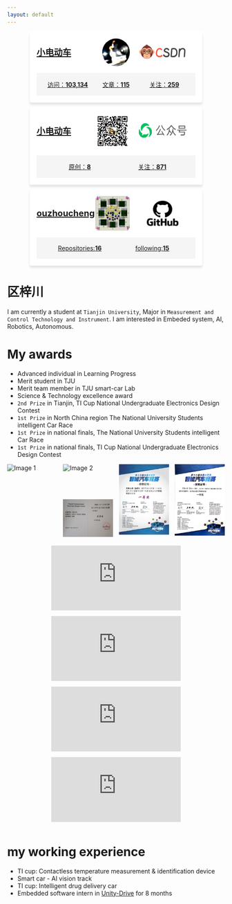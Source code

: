 ```yaml
---
layout: default
---
```



<div class="csdn-card">
  <a href="https://blog.csdn.net/weixin_46143152?type=blog" target="_blank">
    <div class="csdn-card-content">
      <div class="csdn-card-header">
        <div class="csdn-card-title">
          <h2>小电动车</h2>
        </div>
        <img src="./img/CSDN_head.jpg" alt="">
        <img src="./img/CSDN.png" alt="" style="width:120px;height:45px">
      </div>
      <div class="csdn-card-footer">
        <div class="csdn-card-stats">
          <p>访问：<span id="views">103,134</span></p>
          <p>文章：<span id="fans">115</span></p>
          <p>关注：<span id="fans">259</span></p>
        </div>
      </div>
    </div>
  </a>
</div>

<div class="csdn-card">
  <a href="https://mp.weixin.qq.com/s?__biz=MzIzMjUzODU5NQ==&mid=2247484596&idx=1&sn=a6222d74b122a2ef72d7f87ddfbf08c6&chksm=e8922c38dfe5a52e2a30e62df7f695d1518b12b9f88d00f8fc6fcd2f914d27a91a33f8f662ab#rd" target="_blank">
    <div class="csdn-card-content">
      <div class="csdn-card-header">
        <div class="csdn-card-title">
          <h2>小电动车</h2>
        </div>
        <img src="./img/miniEcar.jpg" alt="" style="width:80px;height:auto;border-radius:5%;">
        <img src="./img/WechatAccount.png" alt="" style="width:120px;height:50px;border-radius:5%;">
      </div>
      <div class="csdn-card-footer">
        <div class="csdn-card-stats">
          <p>原创：<span id="fans">8</span></p>
          <p>关注：<span id="fans">871</span></p>
        </div>
      </div>
    </div>
  </a>
</div>

<div class="csdn-card">
  <a href="https://github.com/ouzhoucheng" target="_blank">
    <div class="csdn-card-content">
      <div class="csdn-card-header">
        <div class="csdn-card-title">
          <h2>ouzhoucheng</h2>
        </div>
        <img src="./img/Taiji_Bagua.gif" alt="" style="width:80px;height:auto;border-radius:10%;">
        <img src="./img/GitHub.png" alt="" style="width:120px;height:60px;border-radius:5%;">
      </div>
      <div class="csdn-card-footer">
        <div class="csdn-card-stats">
          <p>Repositories:<span id="fans">16</span></p>
          <p>following:<span id="fans">15</span></p>
        </div>
      </div>
    </div>
  </a>
</div>

<style>
  .csdn-card {
    background-color: #fff;
    border:px solid #ccc;
    border-radius: 4px;
    box-shadow: 0 5px 5px rgba(0, 0, 0, 0.1);
    max-width: 400px;
    margin: 10px auto;
    overflow: hidden;
    transition: all 0.3s;
  }

  .csdn-card:hover {
    box-shadow: 0 4px 4px rgba(0, 0, 0, 0.2);
    transform: translateY(-2px);
  }

  .csdn-card-content {
    padding: 16px;
  }

  .csdn-card-header {
    display: flex;
    align-items: center;
    margin-bottom: 16px;
  }

  .csdn-card-header img {
    width: 64px;
    height: 64px;
    border-radius: 50%;
    margin-right: 16px;
  }

  .csdn-card-title {
    flex: 1;
  }
  .csdn-card-title h2 {
    margin: 0;
    font-size: 20px;
  }

  .csdn-card-footer {
    background-color: #f5f5f5;
    padding: 16px;
  }

  .csdn-card-stats {
    display: flex;
    flex-wrap: wrap;
  }

  .csdn-card-stats p {
    flex: 1;
    margin: 0;
    text-align: center;
  }

  .csdn-card-stats span {
    font-weight: bold;
  }
</style>

# 区梓川

I am currently a student at `Tianjin University`, Major in `Measurement and Control Technology and Instrument`. I am interested in Embeded system, AI, Robotics, Autonomous. 

# My awards

- Advanced individual in Learning Progress 
- Merit student in TJU
- Merit team member in TJU smart-car Lab
- Science & Technology excellence award
- `2nd Prize` in Tianjin, TI Cup National Undergraduate Electronics Design Contest
- `1st Prize` in North China region The National University Students intelligent Car Race
- `1st Prize` in national finals, The National University Students intelligent Car Race
- `1st Prize` in national finals, TI Cup National Undergraduate Electronics Design Contest

<!-- <table>
  <tr>
    <td style="text-align: left;">Advanced individual in Learning Progress</td>
    <td style="text-align: right;">Dec. 2020</td>
  </tr>
  <tr>
    <td style="text-align: left;">Merit student in TJU</td>
    <td style="text-align: right;">Dec. 2020</td>
  </tr>
  <tr>
    <td style="text-align: left;">Merit team member in TJU smart-car Lab</td>
    <td style="text-align: right;">May. 2021</td>
  </tr>
  <tr>
    <td style="text-align: left;">Science & Technology excellence award</td>
    <td style="text-align: right;">Dec. 2021</td>
  </tr>
  <tr>
    <td style="text-align: left;">`2nd Prize` in Tianjin, TI Cup National Undergraduate Electronics Design Contest</td>
    <td style="text-align: right;">Dec. 2020</td>
  </tr>
  <tr>
    <td style="text-align: left;">`1st Prize` in North China region The National University Students intelligent Car Race</td>
    <td style="text-align: right;">Jul. 2021</td>
  </tr>
  <tr>
    <td style="text-align: left;">`1st Prize` in national finals, The National University Students intelligent Car Race</td>
    <td style="text-align: right;">Aug. 2021</td>
  </tr>
  <tr>
    <td style="text-align: left;">`1st Prize` in national finals, TI Cup National Undergraduate Electronics Design Contest</td>
    <td style="text-align: right;">Dec. 2021</td>
  </tr>
</table> -->


<div class="image-grid">
    <div class="image-item">
        <img src="./img/Certificate_front.jpg" alt="Image 1">
    </div>
    <div class="image-item image-group">
        <img src="./img/Certificate_back.jpg" alt="Image 2">
        <img src="./img/20EE_2nd_back.jpg" alt="Image 3">
    </div>
    <div class="image-item">
        <img src="./img/Certificate_NationalFinals.jpg" alt="Image 4">
    </div>
    <div class="image-item">
        <img src="./img/Certificate_NorthChina.jpg" alt="Image 5">
    </div>
</div>
  
<style>
    .image-grid {
      display: flex;
      flex-wrap: wrap;
      justify-content: space-between;
    }
    .image-item {
      width: calc(25% - 10px);
      margin-bottom: 20px;
    }
    .image-group {
      display: flex;
      flex-direction: column;
      justify-content: space-between;
    }
</style>


<div style="display: flex; flex-wrap: wrap; justify-content: center;">
    <div style="margin-bottom: 10px; width: 300px;">
        <iframe src="https://player.bilibili.com/player.html?bvid=BV1tL4y1T7xn&page=1" scrolling="no" border="0" frameborder="no" framespacing="0" allowfullscreen="true"> </iframe>
    </div>
    <div style="margin-bottom: 10px; width: 300px;">
        <iframe src="https://player.bilibili.com/player.html?bvid=BV1tL4y1T7xn&page=3" scrolling="no" border="0" frameborder="no" framespacing="0" allowfullscreen="true"> </iframe>
    </div>
    <div style="margin-bottom: 10px; width: 300px;">
        <iframe src="https://player.bilibili.com/player.html?bvid=BV1tL4y1T7xn&page=4" scrolling="no" border="0" frameborder="no" framespacing="0" allowfullscreen="true"> </iframe>
    </div>
    <div style="margin-bottom: 10px; width: 300px;">
        <iframe src="https://player.bilibili.com/player.html?bvid=BV13L411K7ex&page=1" scrolling="no" border="0" frameborder="no" framespacing="0" allowfullscreen="true"> </iframe>  </body>
    </div>
</div>

# my working experience

- TI cup: Contactless temperature measurement & identification device
- Smart car - AI vision track
- TI cup: Intelligent drug delivery car
- Embedded software intern in [Unity-Drive](https://www.unity-drive.com/index.html) for 8 months


